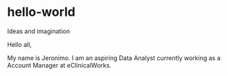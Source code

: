# hello-world
Ideas and imagination

Hello all,

My name is Jeronimo. I am an aspiring Data Analyst currently working as a Account Manager at eClinicalWorks.
